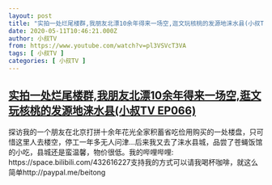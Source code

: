 ```yaml
---
layout: post
title: "实拍一处烂尾楼群,我朋友北漂10余年得来一场空,逛文玩核桃的发源地涞水县(小叔TV EP066)"
date: 2020-05-11T10:46:21.000Z
author: 小叔TV
from: https://www.youtube.com/watch?v=pl3VSVcT3VA
tags: [ 小叔TV ]
categories: [ 小叔TV ]
---
```

<!--1589193981000-->
[实拍一处烂尾楼群,我朋友北漂10余年得来一场空,逛文玩核桃的发源地涞水县(小叔TV EP066)](https://www.youtube.com/watch?v=pl3VSVcT3VA)
------

<div>
探访我的一个朋友在北京打拼十余年花光全家积蓄省吃俭用购买的一处楼盘，只可惜这里人去楼空，停工一年多无人问津…后来我又去了涞水县城，品尝了苍蝇饭馆的小吃，县城还是蛮温馨，物价很低。我的哔哩哔哩: https://space.bilibili.com/432616227支持我的方式可以请我喝杯咖啡，就这么简单http://paypal.me/beitong
</div>
